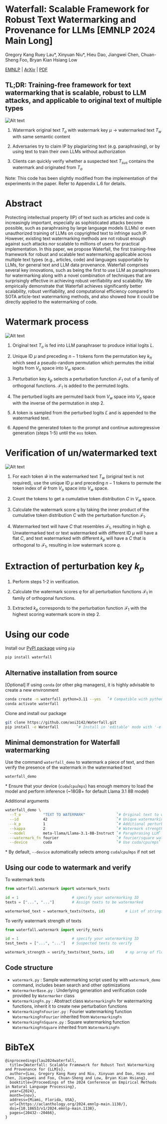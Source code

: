 # Waterfall: Scalable Framework for Robust Text Watermarking and Provenance for LLMs [EMNLP 2024 Main Long]
Gregory Kang Ruey Lau*, Xinyuan Niu*, Hieu Dao, Jiangwei Chen, Chuan-Sheng Foo, Bryan Kian Hsiang Low

[EMNLP](https://aclanthology.org/2024.emnlp-main.1138/) | [ArXiv](https://arxiv.org/abs/2407.04411) | [PDF](https://arxiv.org/pdf/2407.04411)

## TL;DR: Training-free framework for text watermarking that is scalable, robust to LLM attacks, and applicable to original text of multiple types 

![Alt text](https://raw.githubusercontent.com/aoi3142/Waterfall/main/Images/Problem_formulation.jpg "")

1. Watermark original text $T_o$ with watermark key $\mu$ → watermarked text $T_w$ with same semantic content

2. Adversaries try to claim IP by plagiarizing text (e.g. paraphrasing), or by using text to train their own LLMs without authorization

3. Clients can quickly verify whether a suspected text $T_{sus}$ contains the watermark and originated from $T_o$

Note: This code has been slightly modified from the implementation of the experiments in the paper. Refer to Appendix L.6 for details.

# Abstract
Protecting intellectual property (IP) of text such as articles and code is increasingly important, especially as sophisticated attacks become possible, such as paraphrasing by large language models (LLMs) or even unauthorized training of LLMs on copyrighted text to infringe such IP. However, existing text watermarking methods are not robust enough against such attacks nor scalable to millions of users for practical implementation. In this paper, we propose Waterfall, the first training-free framework for robust and scalable text watermarking applicable across multiple text types (e.g., articles, code) and languages supportable by LLMs, for general text and LLM data provenance. Waterfall comprises several key innovations, such as being the first to use LLM as paraphrasers for watermarking along with a novel combination of techniques that are surprisingly effective in achieving robust verifiability and scalability. We empirically demonstrate that Waterfall achieves significantly better scalability, robust verifiability, and computational efficiency compared to SOTA article-text watermarking methods, and also showed how it could be directly applied to the watermarking of code.

# Watermark process

![Alt text](https://raw.githubusercontent.com/aoi3142/Waterfall/main/Images/Watermarking_process.png "")

1. Original text $T_o$ is fed into LLM paraphraser to produce initial logits $L$.

2. Unique ID $\mu$ and preceding $n-1$ tokens form the permutation key $k_\pi$ which seed a pseudo-random permutation which permutes the initial logits from $V_o$ space into $V_w$ space.

3. Perturbation key $k_p$ selects a perturbation function $\mathcal{F}_1$ out of a family of orthogonal functions. $\mathcal{F}_1$ is added to the permuted logits.

4. The perturbed logits are permuted back from $V_w$ space into $V_o$ space with the inverse of the permutation in step 2.

5. A token is sampled from the perturbed logits $\check{L}$ and is appended to the watermarked text.

6. Append the generated token to the prompt and continue autoregressive generation (steps 1-5) until the `eos` token.

# Verification of un/watermarked text

![Alt text](https://raw.githubusercontent.com/aoi3142/Waterfall/main/Images/Illustration.gif "Text watermarked with a sine-watermark shows the watermark signal when verified with the correct key")

1. For each token $\hat{w}$ in the watermarked text $T_w$ (original text is not required), use the unique ID $\mu$ and preceding $n-1$ tokens to permute the token index of $\hat{w}$ from $V_o$ space into $V_w$ space.

2. Count the tokens to get a cumulative token distribution $C$ in $V_w$ space.

3. Calculate the watermark score $q$ by taking the inner product of the cumulative token distribution $C$ with the perturbation function $\mathcal{F}_1$.

4. Watermarked text will have $C$ that resembles $\mathcal{F}_1$, resulting in high $q$. Unwatermarked text or text watermarked with different ID $\mu$ will have a flat $C$, and text watermarked with different $k_p$ will have a $C$ that is orthogonal to $\mathcal{F}_1$, resulting in low watermark score $q$.

# Extraction of perturbation key $k_p$

1. Perform steps 1-2 in verification.

2. Calculate the watermark scores $q$ for all perturbation functions $\mathcal{F}_1$ in family of orthogonal functions.

3. Extracted $k_p$ corresponds to the perturbation function $\mathcal{F}_1$ with the highest scoring watermark score in step 2.

# Using our code

Install our [PyPI package](https://pypi.org/project/waterfall/) using `pip`
```sh
pip install waterfall
```

## Alternative installation from source

[Optional]
If using `conda` (or other pkg managers), it is highly advisable to create a new environment

```sh
conda create -n waterfall python=3.11 --yes   `# Compatible with python version higher than 3.10`
conda activate waterfall
```

Clone and install our package
```sh
git clone https://github.com/aoi3142/Waterfall.git
pip install -e Waterfall        `# Install in 'editable' mode with '-e', can be omitted`
```

## Minimal demonstration for Waterfall watermarking

Use the command `waterfall_demo` to watermark a piece of text, and then verify the presence of the watermark in the watermarked text
```sh
waterfall_demo
```

\* Ensure that your device (`cuda`/`cpu`/`mps`) has enough memory to load the model and perform inference (~18GB+ for default Llama 3.1 8B model)

Additional arguments
```sh
waterfall_demo \
  --T_o          "TEXT TO WATERMARK"              `# Original text to watermark`  \
  --id           42                               `# Unique watermarking ID`      \
  --k_p          1                                `# Additional perturbation key` \
  --kappa        2                                `# Watermark strength`          \
  --model        meta-llama/Llama-3.1-8B-Instruct `# Paraphrasing LLM`            \
  --watermark_fn fourier                          `# fourier/square watermark`    \
  --device       cuda                             `# Use cuda/cpu/mps`
```

\* By default, `--device` automatically selects among `cuda`/`cpu`/`mps` if not set

## Using our code to watermark and verify

To watermark texts

```python
from waterfall.watermark import watermark_texts

id = 1                        # specify your watermarking ID
texts = ["...", "..."]        # Assign texts to be watermarked

watermarked_text = watermark_texts(texts, id)         # List of strings
```

To verify watermark strength of texts

```python
from waterfall.watermark import verify_texts

id = 1                        # specify your watermarking ID
test_texts = ["...", "..."]   # Suspected texts to verify

watermark_strength = verify_texts(test_texts, id)     # np array of floats
```

## Code structure

- `watermark.py`              : Sample watermarking script used by with `watermark_demo` command, includes beam search and other optimizations
- `WatermarkerBase.py`        : Underlying generation and verification code provided by `Watermarker` class
- `WatermarkingFn.py`         : Abstract class `WatermarkingFn` for watermarking functions, inherit it to create new perturbation functions
- `WatermarkingFnFourier.py`  : Fourier watermarking function `WatermarkingFnFourier` inherited from `WatermarkingFn`
- `WatermarkingFnSquare.py`   : Square watermarking function `WatermarkingFnSquare` inherited from `WatermarkingFn`

# BibTeX
```
@inproceedings{lau2024waterfall,
  title={Waterfall: Scalable Framework for Robust Text Watermarking and Provenance for {LLM}s},
  author={Lau, Gregory Kang Ruey and Niu, Xinyuan and Dao, Hieu and Chen, Jiangwei and Foo, Chuan-Sheng and Low, Bryan Kian Hsiang},
  booktitle={Proceedings of the 2024 Conference on Empirical Methods in Natural Language Processing},
  year={2024},
  month={nov},
  address={Miami, Florida, USA},
  url={https://aclanthology.org/2024.emnlp-main.1138/},
  doi={10.18653/v1/2024.emnlp-main.1138},
  pages={20432--20466},
}
```
